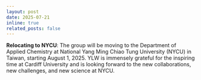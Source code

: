 ```yaml
---
layout: post
date: 2025-07-21
inline: true
related_posts: false
---
```


**Relocating to NYCU**: The group will be moving to the Department of Applied Chemistry at National Yang Ming Chiao Tung University (NYCU) in Taiwan, starting August 1, 2025. YLW is immensely grateful for the inspiring time at Cardiff University and is looking forward to the new collaborations, new challenges, and new science at NYCU.
